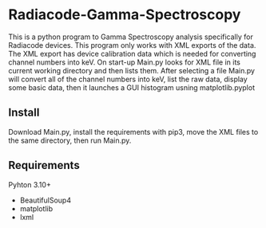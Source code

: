 # Radiacode-Gamma-Spectroscopy

This is a python program to Gamma Spectroscopy analysis specifically for Radiacode devices. This program only works with XML exports of the data. The XML export has device calibration data which is needed for converting channel numbers into keV. On start-up Main.py looks for XML file in its current working directory and then lists them. After selecting a file Main.py will convert all of the channel numbers into keV, list the raw data, display some basic data, then it launches a GUI histogram usning matplotlib.pyplot

## Install
Download Main.py, install the requirements with pip3, move the XML files to the same directory, then run Main.py. 

## Requirements
Pyhton 3.10+
- BeautifulSoup4
- matplotlib
- lxml
